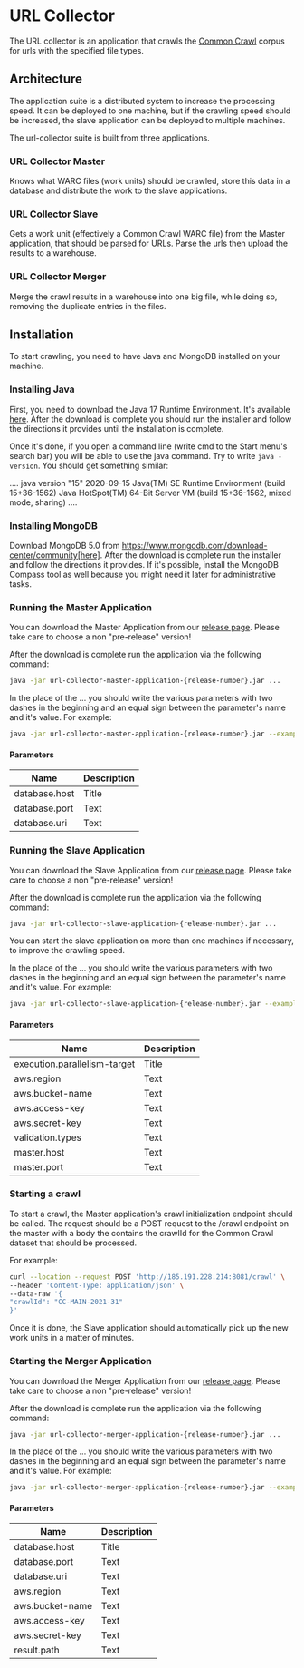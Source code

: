 # URL Collector

The URL collector is an application that crawls the [Common Crawl](https://commoncrawl.org/the-data/get-started/) corpus
for urls with the specified file types.

## Architecture

The application suite is a distributed system to increase the processing speed. It can be deployed to one machine, but
if the crawling speed should be increased, the slave application can be deployed to multiple machines.

The url-collector suite is built from three applications.

### URL Collector Master

Knows what WARC files (work units) should be crawled, store this data in a database and distribute the work to the slave
applications.

### URL Collector Slave

Gets a work unit (effectively a Common Crawl WARC file) from the Master application, that should be parsed for URLs.
Parse the urls then upload the results to a warehouse.

### URL Collector Merger

Merge the crawl results in a warehouse into one big file, while doing so, removing the duplicate entries in the files.

## Installation

To start crawling, you need to have Java and MongoDB installed on your machine.

### Installing Java

First, you need to download the Java 17 Runtime Environment. It's
available [here](https://www.oracle.com/technetwork/java/javase/downloads/index.html). After the download is complete
you should run the installer and follow the directions it provides until the installation is complete.

Once it's done, if you open a command line (write cmd to the Start menu's search bar) you will be able to use the java
command. Try to write `java -version`. You should get something similar:

.... java version "15" 2020-09-15 Java(TM) SE Runtime Environment (build 15+36-1562)
Java HotSpot(TM) 64-Bit Server VM (build 15+36-1562, mixed mode, sharing)
....

### Installing MongoDB

Download MongoDB 5.0 from https://www.mongodb.com/download-center/community[here]. After the download is complete run
the installer and follow the directions it provides. If it's possible, install the MongoDB Compass tool as well because
you might need it later for administrative tasks.

### Running the Master Application

You can download the Master Application from
our [release page](https://github.com/bottomless-archive-project/url-collector/releases). Please take care to choose a
non "pre-release" version!

After the download is complete run the application via the following command:

```bash
java -jar url-collector-master-application-{release-number}.jar ...
```

In the place of the ... you should write the various parameters with two dashes in the beginning and an equal sign
between the parameter's name and it's value. For example:

```bash
java -jar url-collector-master-application-{release-number}.jar --example.parameter=value
```

#### Parameters

| Name          | Description |
| ------------- | ----------- |
| database.host | Title       |
| database.port | Text        |
| database.uri  | Text        |

### Running the Slave Application

You can download the Slave Application from
our [release page](https://github.com/bottomless-archive-project/url-collector/releases). Please take care to choose a
non "pre-release" version!

After the download is complete run the application via the following command:

```bash
java -jar url-collector-slave-application-{release-number}.jar ...
```

You can start the slave application on more than one machines if necessary, to improve the crawling speed.

In the place of the ... you should write the various parameters with two dashes in the beginning and an equal sign
between the parameter's name and it's value. For example:

```bash
java -jar url-collector-slave-application-{release-number}.jar --example.parameter=value
```

#### Parameters

| Name                         | Description |
| ---------------------------- | ----------- |
| execution.parallelism-target | Title       |
| aws.region                   | Text        |
| aws.bucket-name              | Text        |
| aws.access-key               | Text        |
| aws.secret-key               | Text        |
| validation.types             | Text        |
| master.host                  | Text        |
| master.port                  | Text        |

### Starting a crawl

To start a crawl, the Master application's crawl initialization endpoint should be called. The request should be a POST
request to the /crawl endpoint on the master with a body the contains the crawlId for the Common Crawl dataset that
should be processed.

For example:

```bash
curl --location --request POST 'http://185.191.228.214:8081/crawl' \
--header 'Content-Type: application/json' \
--data-raw '{
"crawlId": "CC-MAIN-2021-31"
}'
```

Once it is done, the Slave application should automatically pick up the new work units in a matter of minutes.

### Starting the Merger Application

You can download the Merger Application from
our [release page](https://github.com/bottomless-archive-project/url-collector/releases). Please take care to choose a
non "pre-release" version!

After the download is complete run the application via the following command:

```bash
java -jar url-collector-merger-application-{release-number}.jar ...
```

In the place of the ... you should write the various parameters with two dashes in the beginning and an equal sign
between the parameter's name and it's value. For example:

```bash
java -jar url-collector-merger-application-{release-number}.jar --example.parameter=value
```

#### Parameters

| Name            | Description |
| --------------- | ----------- |
| database.host   | Title       |
| database.port   | Text        |
| database.uri    | Text        |
| aws.region      | Text        |
| aws.bucket-name | Text        |
| aws.access-key  | Text        |
| aws.secret-key  | Text        |
| result.path     | Text        |
